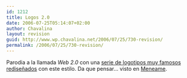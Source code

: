 ```yaml
---
id: 1212
title: Logos 2.0
date: 2006-07-25T05:14:07+02:00
author: Chavalina
layout: revision
guid: http://www.wp.chavalina.net/2006/07/25/730-revision/
permalink: /2006/07/25/730-revision/
---
```

Parodia a la llamada _Web 2.0_ con una <a href="http://flickr.com/search/?q=yay2dot0logoparody&#038;w=all" target="_blank">serie de logotipos muy famosos redise&ntilde;ados</a> con este estilo. Da que pensar&#8230; visto en <a href="http://meneame.net/story/pasaria-si-grandes-companias-subieran-web-2.0" target="_blank">Meneame</a>.
